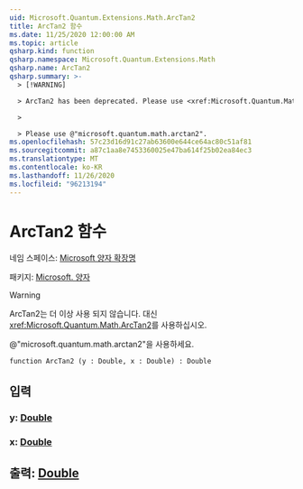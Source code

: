 ```yaml
---
uid: Microsoft.Quantum.Extensions.Math.ArcTan2
title: ArcTan2 함수
ms.date: 11/25/2020 12:00:00 AM
ms.topic: article
qsharp.kind: function
qsharp.namespace: Microsoft.Quantum.Extensions.Math
qsharp.name: ArcTan2
qsharp.summary: >-
  > [!WARNING]

  > ArcTan2 has been deprecated. Please use <xref:Microsoft.Quantum.Math.ArcTan2> instead.

  >

  > Please use @"microsoft.quantum.math.arctan2".
ms.openlocfilehash: 57c23d16d91c27ab63600e644ce64ac80c51af81
ms.sourcegitcommit: a87c1aa8e7453360025e47ba614f25b02ea84ec3
ms.translationtype: MT
ms.contentlocale: ko-KR
ms.lasthandoff: 11/26/2020
ms.locfileid: "96213194"
---
```

# <a name="arctan2-function"></a>ArcTan2 함수

네임 스페이스: [Microsoft 양자 확장명](xref:Microsoft.Quantum.Extensions.Math)

패키지: [Microsoft. 양자](https://nuget.org/packages/Microsoft.Quantum.QSharp.Core)


> [!WARNING]
> ArcTan2는 더 이상 사용 되지 않습니다. 대신 <xref:Microsoft.Quantum.Math.ArcTan2>를 사용하십시오.
>
> @"microsoft.quantum.math.arctan2"을 사용하세요.



```qsharp
function ArcTan2 (y : Double, x : Double) : Double
```


## <a name="input"></a>입력

### <a name="y--double"></a>y: [Double](xref:microsoft.quantum.lang-ref.double)




### <a name="x--double"></a>x: [Double](xref:microsoft.quantum.lang-ref.double)





## <a name="output--double"></a>출력: [Double](xref:microsoft.quantum.lang-ref.double)

